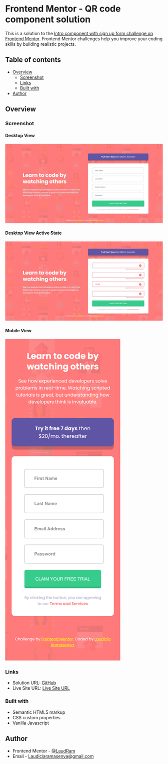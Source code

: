 # Frontend Mentor - QR code component solution

This is a solution to the [Intro component with sign up form challenge on Frontend Mentor](https://www.frontendmentor.io/challenges/intro-component-with-signup-form-5cf91bd49edda32581d28fd1). Frontend Mentor challenges help you improve your coding skills by building realistic projects. 

## Table of contents

- [Overview](#overview)
  - [Screenshot](#screenshot)
  - [Links](#links)
  - [Built with](#built-with)
- [Author](#author)

## Overview

### Screenshot

#### Desktop View

![](/images/Desktop_View.jpeg)

#### Desktop View Active State

![](/images/Desktop_View_Active_State.jpeg)

#### Mobile View

![](/images/Mobile_View.png)

### Links

- Solution URL: [GitHub](https://github.com/LaudRam/intro-component-with-signup-form)
- Live Site URL: [Live Site URL](https://intro-component-with-signup-form-iota-lake.vercel.app/)

### Built with

- Semantic HTML5 markup
- CSS custom properties
- Vanilla Javascript

## Author

- Frontend Mentor - [@LaudRam](https://www.frontendmentor.io/profile/LaudRam)
- Email - [Laudiciaramasenya@gmail.com](mailto:Laudiciaramasenya@gmail.com)
